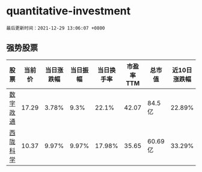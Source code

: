 # quantitative-investment

`最后更新时间：2021-12-29 13:06:07 +0800`

## 强势股票

|股票|当前价|当日涨跌幅|当日振幅|当日换手率|市盈率TTM|总市值|近10日涨跌幅|
|----|----|----|----|----|----|----|----|
|[数字政通](https://xueqiu.com/S/SZ300075)|17.29|3.78%|9.3%|22.1%|42.07|84.5亿|22.89%|
|[西陇科学](https://xueqiu.com/S/SZ002584)|10.37|9.97%|9.97%|17.98%|35.65|60.69亿|33.29%|
